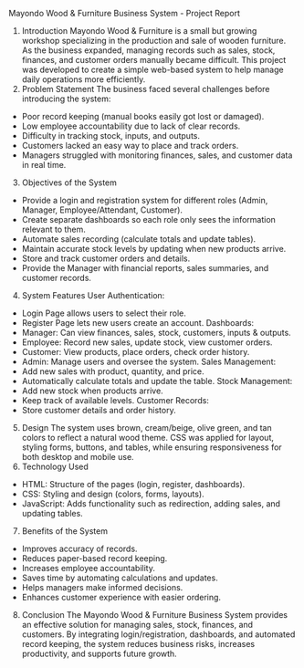 Mayondo Wood & Furniture Business System -
Project Report
1. Introduction
Mayondo Wood & Furniture is a small but growing workshop specializing in the production and sale
of wooden furniture. As the business expanded, managing records such as sales, stock, finances,
and customer orders manually became difficult. This project was developed to create a simple
web-based system to help manage daily operations more efficiently.
2. Problem Statement
The business faced several challenges before introducing the system:
- Poor record keeping (manual books easily got lost or damaged).
- Low employee accountability due to lack of clear records.
- Difficulty in tracking stock, inputs, and outputs.
- Customers lacked an easy way to place and track orders.
- Managers struggled with monitoring finances, sales, and customer data in real time.
3. Objectives of the System
- Provide a login and registration system for different roles (Admin, Manager, Employee/Attendant,
Customer).
- Create separate dashboards so each role only sees the information relevant to them.
- Automate sales recording (calculate totals and update tables).
- Maintain accurate stock levels by updating when new products arrive.
- Store and track customer orders and details.
- Provide the Manager with financial reports, sales summaries, and customer records.
4. System Features
User Authentication:
- Login Page allows users to select their role.
- Register Page lets new users create an account.
Dashboards:
- Manager: Can view finances, sales, stock, customers, inputs & outputs.
- Employee: Record new sales, update stock, view customer orders.
- Customer: View products, place orders, check order history.
- Admin: Manage users and oversee the system.
Sales Management:
- Add new sales with product, quantity, and price.
- Automatically calculate totals and update the table.
Stock Management:
- Add new stock when products arrive.
- Keep track of available levels.
Customer Records:
- Store customer details and order history.
5. Design
The system uses brown, cream/beige, olive green, and tan colors to reflect a natural wood theme.
CSS was applied for layout, styling forms, buttons, and tables, while ensuring responsiveness for
both desktop and mobile use.
6. Technology Used
- HTML: Structure of the pages (login, register, dashboards).
- CSS: Styling and design (colors, forms, layouts).
- JavaScript: Adds functionality such as redirection, adding sales, and updating tables.
7. Benefits of the System
- Improves accuracy of records.
- Reduces paper-based record keeping.
- Increases employee accountability.
- Saves time by automating calculations and updates.
- Helps managers make informed decisions.
- Enhances customer experience with easier ordering.
8. Conclusion
The Mayondo Wood & Furniture Business System provides an effective solution for managing
sales, stock, finances, and customers. By integrating login/registration, dashboards, and automated
record keeping, the system reduces business risks, increases productivity, and supports future
growth.
